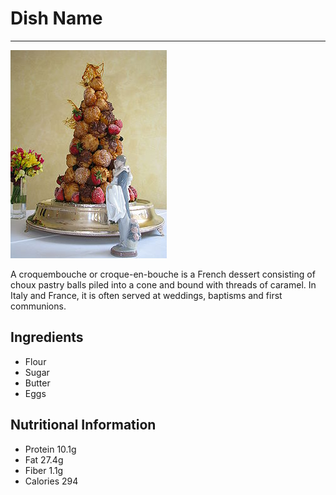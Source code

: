 # Dish Name
---

![Dish Image](/Images/croquembouche.jpg)

A croquembouche or croque-en-bouche is a French dessert consisting of choux pastry balls piled into a cone and bound with threads of caramel. In Italy and France, it is often served at weddings, baptisms and first communions.

## Ingredients
* Flour
* Sugar
* Butter
* Eggs

## Nutritional Information
* Protein 10.1g
* Fat 27.4g
* Fiber 1.1g
* Calories 294
